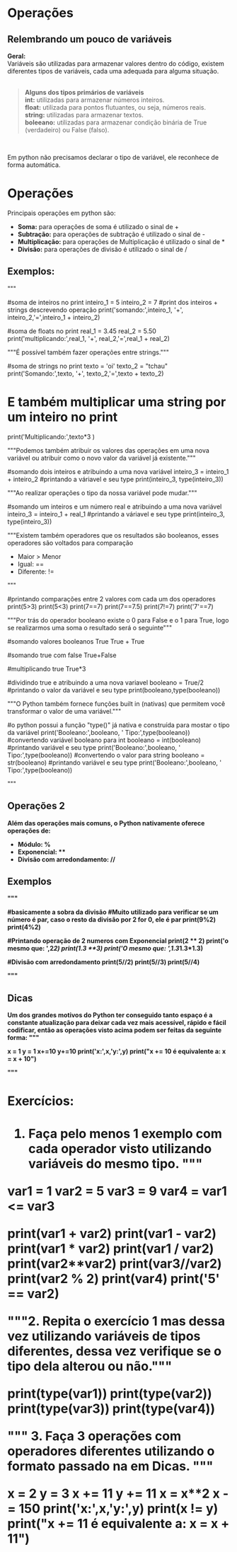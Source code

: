<h1> Operações </h1>

<h2> Relembrando um pouco de variáveis </h2>
<b> Geral:</b><br>
Variáveis são utilizadas para armazenar valores dentro do código, existem diferentes tipos de variáveis, cada uma adequada para alguma situação.
<br> <br>

> <b> Alguns dos tipos primários de variáveis</b><br>
<b>int:</b> utilizadas para armazenar números inteiros.<br>
<b>float:</b> utilizada para pontos flutuantes, ou seja, números reais.<br>
<b>string:</b> utilizadas para armazenar textos. <br>
<b>boleeano:</b> utilizadas para armazenar condição binária de True (verdadeiro) ou False (falso). <br>
<br>




Em python não precisamos declarar o tipo de variável, ele reconhece de forma automática.<br>

<h1> Operações</h1>

Principais operações em python são:

*   <b>Soma:</b> para operações de soma é utilizado o sinal de +
*   <b>Subtração:</b> para operações de subtração é utilizado o sinal de -
*   <b>Multiplicação:</b> para operações de Multiplicação é utilizado o sinal de *
*   <b>Divisão:</b> para operações de divisão é utilizado o sinal de /

<h2> Exemplos:</h2>
"""

#soma de inteiros no print
inteiro_1 = 5
inteiro_2 = 7
#print dos inteiros + strings descrevendo operação
print('somando:',inteiro_1, '+', inteiro_2,'=',inteiro_1 + inteiro_2)

#soma de floats no print
real_1 = 3.45
real_2 = 5.50
print('multiplicando:',real_1, '+', real_2,'=',real_1 + real_2)

"""É possível também fazer operações entre strings."""

#soma de strings no print
texto = 'oi'
texto_2 = "tchau"
print('Somando:',texto, '+', texto_2,'=',texto + texto_2)

# E também multiplicar uma string por um inteiro no print
print('Multiplicando:',texto*3 )

"""Podemos também atribuir os valores das operações em uma nova variável ou atribuir como o novo valor da variável já existente."""

#somando dois inteiros e atribuindo a uma nova variável
inteiro_3 = inteiro_1 + inteiro_2
#printando a váriavel e seu type
print(inteiro_3, type(inteiro_3))

"""Ao realizar operações o tipo da nossa variável pode mudar."""

#somando um inteiros e um número real e atribuindo a uma nova variável
inteiro_3 = inteiro_1 + real_1
#printando a váriavel e seu type
print(inteiro_3, type(inteiro_3))

"""Existem também operadores que os resultados são booleanos, esses operadores são voltados para comparação

*   Maior > Menor 
*   Igual: ==
*   Diferente: !=



"""

#printando comparações entre 2 valores com cada um dos operadores
print(5>3)
print(5<3)
print(7==7)
print(7==7.5)
print(7!=7)
print('7'==7)

"""Por trás do operador booleano existe o 0 para False e o 1 para True, logo se realizarmos uma soma o resultado será o seguinte"""

#somando valores booleanos True
True + True

#somando true com false
True+False

#multiplicando true
True*3

#dividindo true e atribuindo a uma nova variavel
booleano = True/2
#printando o valor da variável e seu type
print(booleano,type(booleano))

"""O Python também fornece funções built in (nativas) que permitem você transformar o valor de uma variável."""

#o python possui a função "type()" já nativa e construída para mostar o tipo da variável
print('Booleano:',booleano, ' Tipo:',type(booleano))
#convertendo variável booleano para int
booleano = int(booleano)
#printando variável e seu type
print('Booleano:',booleano, ' Tipo:',type(booleano))
#convertendo o valor para string
booleano = str(booleano)
#printando variável e seu type
print('Booleano:',booleano, ' Tipo:',type(booleano))

"""<b><h2>Operações 2</h2>

Além das operações mais comuns, o Python nativamente oferece operações de:

*   <b>Módulo: </b> %
*   <b>Exponencial: </b> **
*   <b>Divisão com arredondamento: </b> //

<h2> Exemplos </h2>
"""

#basicamente a sobra da divisão
#Muito utilizado para verificar se um número é par, caso o resto da divisão por 2 for 0, ele é par
print(9%2)
print(4%2)

#Printando operação de 2 numeros com Exponencial
print(2 ** 2)
print('o mesmo que: ',2*2)
print(1.3 **3)
print('O mesmo que: ',1.3*1.3*1.3)

#Divisão com arredondamento
print(5//2)
print(5//3)
print(5//4)

"""<h2> Dicas </h2>

Um dos grandes motivos do Python ter conseguido tanto espaço é a constante atualização para deixar cada vez mais acessível, rápido e fácil codificar, então as operações visto acima podem ser feitas da seguinte forma:
"""

x = 1
y = 1
x+=10
y+=10
print('x:',x,'y:',y)
print("x += 10 é equivalente a: x = x + 10")

"""<h1>Exercícios:<h1>

1. Faça pelo menos 1 exemplo com cada operador visto utilizando variáveis do mesmo tipo.
"""

var1 = 1
var2 = 5
var3 = 9
var4 = var1 <= var3

print(var1 + var2)
print(var1 - var2)
print(var1 * var2)
print(var1 / var2)
print(var2**var2)
print(var3//var2)
print(var2 % 2)
print(var4)
print('5' == var2)

"""2. Repita o exercício 1 mas dessa vez utilizando variáveis de tipos diferentes, dessa vez verifique se o tipo dela alterou ou não."""

print(type(var1))
print(type(var2))
print(type(var3))
print(type(var4))

"""
3. Faça 3 operações com operadores diferentes utilizando o formato passado na em Dicas.
"""

x = 2
y = 3
x += 11
y += 11
x = x**2
x -= 150
print('x:',x,'y:',y)
print(x != y)
print("x += 11 é equivalente a: x = x + 11")